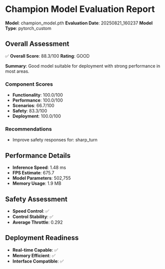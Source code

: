 # Champion Model Evaluation Report

**Model**: champion_model.pth
**Evaluation Date**: 20250821_160237
**Model Type**: pytorch_custom

## Overall Assessment

✅ **Overall Score**: 88.3/100
**Rating**: GOOD

**Summary**: Good model suitable for deployment with strong performance in most areas.

### Component Scores

- **Functionality**: 100.0/100
- **Performance**: 100.0/100
- **Scenarios**: 66.7/100
- **Safety**: 83.3/100
- **Deployment**: 100.0/100

### Recommendations

- Improve safety responses for: sharp_turn

## Performance Details

- **Inference Speed**: 1.48 ms
- **FPS Estimate**: 675.7
- **Model Parameters**: 502,755
- **Memory Usage**: 1.9 MB

## Safety Assessment

- **Speed Control**: ✅
- **Control Stability**: ✅
- **Average Throttle**: 0.292

## Deployment Readiness

- **Real-time Capable**: ✅
- **Memory Efficient**: ✅
- **Interface Compatible**: ✅
